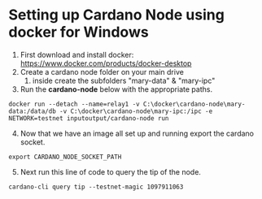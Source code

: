 # Setting up Cardano Node using docker for Windows

1. First download and install docker: https://www.docker.com/products/docker-desktop
2. Create a cardano node folder on your main drive
   1. inside create the subfolders "mary-data" & "mary-ipc"
3. Run the **cardano-node** below with the appropriate paths.

```
docker run --detach --name=relay1 -v C:\docker\cardano-node\mary-data:/data/db -v C:\docker\cardano-node\mary-ipc:/ipc -e NETWORK=testnet inputoutput/cardano-node run
```
4. Now that we have an image all set up and running export the cardano socket.
```
export CARDANO_NODE_SOCKET_PATH
```

5. Next run this line of code to query the tip of the node.

```
cardano-cli query tip --testnet-magic 1097911063
```